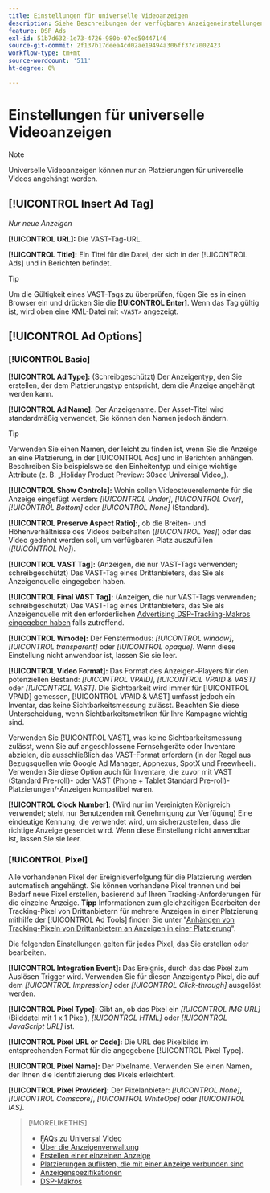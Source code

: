 ```yaml
---
title: Einstellungen für universelle Videoanzeigen
description: Siehe Beschreibungen der verfügbaren Anzeigeneinstellungen für universelle Videoanzeigen.
feature: DSP Ads
exl-id: 51b7d632-1e73-4726-980b-07ed50447146
source-git-commit: 2f137b17deea4cd02ae19494a306ff37c7002423
workflow-type: tm+mt
source-wordcount: '511'
ht-degree: 0%

---
```


# Einstellungen für universelle Videoanzeigen

>[!NOTE]
>
>Universelle Videoanzeigen können nur an Platzierungen für universelle Videos angehängt werden.

## [!UICONTROL Insert Ad Tag]

*Nur neue Anzeigen*

**[!UICONTROL URL]:** Die VAST-Tag-URL.

**[!UICONTROL Title]:** Ein Titel für die Datei, der sich in der [!UICONTROL Ads] und in Berichten befindet.

>[!TIP]
>
> Um die Gültigkeit eines VAST-Tags zu überprüfen, fügen Sie es in einen Browser ein und drücken Sie die **[!UICONTROL Enter]**. Wenn das Tag gültig ist, wird oben eine XML-Datei mit `<VAST>` angezeigt.

## [!UICONTROL Ad Options]

### [!UICONTROL Basic]

**[!UICONTROL Ad Type]:** (Schreibgeschützt) Der Anzeigentyp, den Sie erstellen, der dem Platzierungstyp entspricht, dem die Anzeige angehängt werden kann.

**[!UICONTROL Ad Name]:** Der Anzeigename. Der Asset-Titel wird standardmäßig verwendet, Sie können den Namen jedoch ändern.

>[!TIP]
>
> Verwenden Sie einen Namen, der leicht zu finden ist, wenn Sie die Anzeige an eine Platzierung, in der [!UICONTROL Ads] und in Berichten anhängen. Beschreiben Sie beispielsweise den Einheitentyp und einige wichtige Attribute (z. B. „Holiday Product Preview: 30sec Universal Video„).

**[!UICONTROL Show Controls]:** Wohin sollen Videosteuerelemente für die Anzeige eingefügt werden: *[!UICONTROL Under]*, *[!UICONTROL Over]*, *[!UICONTROL Bottom]* oder *[!UICONTROL None]* (Standard).

**[!UICONTROL Preserve Aspect Ratio]:**, ob die Breiten- und Höhenverhältnisse des Videos beibehalten (*[!UICONTROL Yes]*) oder das Video gedehnt werden soll, um verfügbaren Platz auszufüllen (*[!UICONTROL No]*).

**[!UICONTROL VAST Tag]:** (Anzeigen, die nur VAST-Tags verwenden; schreibgeschützt) Das VAST-Tag eines Drittanbieters, das Sie als Anzeigenquelle eingegeben haben.

**[!UICONTROL Final VAST Tag]:** (Anzeigen, die nur VAST-Tags verwenden; schreibgeschützt) Das VAST-Tag eines Drittanbieters, das Sie als Anzeigenquelle mit den erforderlichen [Advertising DSP-Tracking-Makros eingegeben haben](/help/dsp/campaign-management/macros.md) falls zutreffend.

**[!UICONTROL Wmode]:** Der Fenstermodus: *[!UICONTROL window]*, *[!UICONTROL transparent]* oder *[!UICONTROL opaque]*. Wenn diese Einstellung nicht anwendbar ist, lassen Sie sie leer.

**[!UICONTROL Video Format]:** Das Format des Anzeigen-Players für den potenziellen Bestand: *[!UICONTROL VPAID]*, *[!UICONTROL VPAID & VAST]* oder *[!UICONTROL VAST]*. Die Sichtbarkeit wird immer für [!UICONTROL VPAID] gemessen, [!UICONTROL VPAID & VAST] umfasst jedoch ein Inventar, das keine Sichtbarkeitsmessung zulässt. Beachten Sie diese Unterscheidung, wenn Sichtbarkeitsmetriken für Ihre Kampagne wichtig sind.

Verwenden Sie [!UICONTROL VAST], was keine Sichtbarkeitsmessung zulässt, wenn Sie auf angeschlossene Fernsehgeräte oder Inventare abzielen, die ausschließlich das VAST-Format erfordern (in der Regel aus Bezugsquellen wie Google Ad Manager, Appnexus, SpotX und Freewheel). Verwenden Sie diese Option auch für Inventare, die zuvor mit VAST (Standard Pre-roll)- oder VAST (Phone + Tablet Standard Pre-roll)-Platzierungen/-Anzeigen kompatibel waren.

**[!UICONTROL Clock Number]**: (Wird nur im Vereinigten Königreich verwendet; steht nur Benutzenden mit Genehmigung zur Verfügung) Eine eindeutige Kennung, die verwendet wird, um sicherzustellen, dass die richtige Anzeige gesendet wird. Wenn diese Einstellung nicht anwendbar ist, lassen Sie sie leer.

### [!UICONTROL Pixel]

Alle vorhandenen Pixel der Ereignisverfolgung für die Platzierung werden automatisch angehängt. Sie können vorhandene Pixel trennen und bei Bedarf neue Pixel erstellen, basierend auf Ihren Tracking-Anforderungen für die einzelne Anzeige. **Tipp** Informationen zum gleichzeitigen Bearbeiten der Tracking-Pixel von Drittanbietern für mehrere Anzeigen in einer Platzierung mithilfe der [!UICONTROL Ad Tools] finden Sie unter &quot;[Anhängen von Tracking-Pixeln von Drittanbietern an Anzeigen in einer Platzierung](/help/dsp/campaign-management/ads/ad-attach-to-placement.md#attach-pixels-ads)&quot;.

Die folgenden Einstellungen gelten für jedes Pixel, das Sie erstellen oder bearbeiten.

**[!UICONTROL Integration Event]:** Das Ereignis, durch das das Pixel zum Auslösen Trigger wird. Verwenden Sie für diesen Anzeigentyp Pixel, die auf dem *[!UICONTROL Impression]* oder *[!UICONTROL Click-through]* ausgelöst werden.

**[!UICONTROL Pixel Type]:** Gibt an, ob das Pixel ein *[!UICONTROL IMG URL]* (Bilddatei mit 1 x 1 Pixel), *[!UICONTROL HTML]* oder *[!UICONTROL JavaScript URL]* ist.

**[!UICONTROL Pixel URL or Code]:** Die URL des Pixelbilds im entsprechenden Format für die angegebene [!UICONTROL Pixel Type].

**[!UICONTROL Pixel Name]:** Der Pixelname. Verwenden Sie einen Namen, der Ihnen die Identifizierung des Pixels erleichtert.

**[!UICONTROL Pixel Provider]:** Der Pixelanbieter: *[!UICONTROL None]*, *[!UICONTROL Comscore]*, *[!UICONTROL WhiteOps]* oder *[!UICONTROL IAS]*.

>[!MORELIKETHIS]
>
>* [FAQs zu Universal Video](/help/dsp/campaign-management/faq-universal-video.md)
>* [Über die Anzeigenverwaltung](ad-about.md)
>* [Erstellen einer einzelnen Anzeige](ad-create.md)
>* [Platzierungen auflisten, die mit einer Anzeige verbunden sind](/help/dsp/campaign-management/ads/ad-list-placements.md)
>* [Anzeigenspezifikationen](ad-specs.md)
>* [DSP-Makros](/help/dsp/campaign-management/macros.md)
